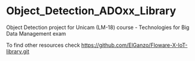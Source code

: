 # Object_Detection_ADOxx_Library
 Object Detection project for Unicam (LM-18) course - Technologies for Big Data Management exam

To find other resources check https://github.com/ElGanzo/Floware-X-IoT-library.git